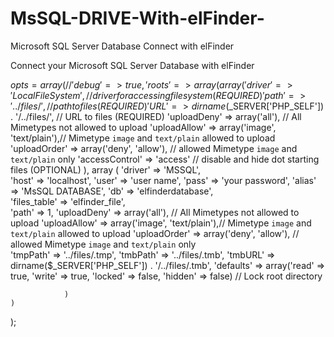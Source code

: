 # MsSQL-DRIVE-With-elFinder-
Microsoft SQL Server Database Connect with elFinder

Connect your Microsoft SQL Server Database with elFinder

$opts = array(
	// 'debug' => true,
	'roots' => array(
		array(
			'driver'        => 'LocalFileSystem',           // driver for accessing file system (REQUIRED)
			'path'          => '../files/',                 // path to files (REQUIRED)
			'URL'           => dirname($_SERVER['PHP_SELF']) . '/../files/', // URL to files (REQUIRED)
			'uploadDeny'    => array('all'),                // All Mimetypes not allowed to upload
			'uploadAllow'   => array('image', 'text/plain'),// Mimetype `image` and `text/plain` allowed to upload
			'uploadOrder'   => array('deny', 'allow'),      // allowed Mimetype `image` and `text/plain` only
			'accessControl' => 'access'                     // disable and hide dot starting files (OPTIONAL)
		),
		array (
				'driver'        => 'MSSQL',				
				'host'          => 'localhost', 
				'user'          => 'user name',
				'pass'          => 'your password',
				'alias'			    => 'MsSQL DATABASE',
				'db'            => 'elfinderdatabase',				
				'files_table'   => 'elfinder_file',				
				'path'          => 1,
				'uploadDeny'    => array('all'),                // All Mimetypes not allowed to upload
				'uploadAllow'   => array('image', 'text/plain'),// Mimetype `image` and `text/plain` allowed to upload
				'uploadOrder'   => array('deny', 'allow'),      // allowed Mimetype `image` and `text/plain` only				
				'tmpPath' 		=> '../files/.tmp',
				'tmbPath' 		=> '../files/.tmb',
				'tmbURL'  		=> dirname($_SERVER['PHP_SELF']) . '/../files/.tmb',
				'defaults'   	=> array('read' => true, 'write' => true, 'locked' => false, 'hidden' => false) // Lock root directory
				
				)
	)
);
